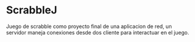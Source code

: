 # ScrabbleJ
Juego de scrabble como proyecto final de una aplicacion de red, un servidor maneja conexiones desde dos cliente para interactuar en el juego.
